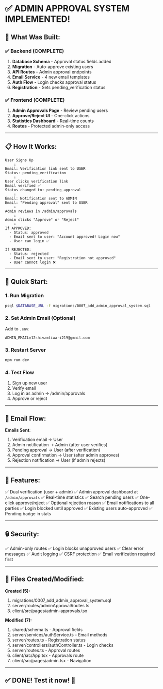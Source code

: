 # ✅ ADMIN APPROVAL SYSTEM IMPLEMENTED!

## 🚀 What Was Built:

### ✅ Backend (COMPLETE)
1. **Database Schema** - Approval status fields added
2. **Migration** - Auto-approve existing users
3. **API Routes** - Admin approval endpoints
4. **Email Service** - 4 new email templates
5. **Auth Flow** - Login checks approval status
6. **Registration** - Sets pending_verification status

### ✅ Frontend (COMPLETE)  
1. **Admin Approvals Page** - Review pending users
2. **Approve/Reject UI** - One-click actions
3. **Statistics Dashboard** - Real-time counts
4. **Routes** - Protected admin-only access

---

## 📋 How It Works:

```
User Signs Up
    ↓
Email: Verification link sent to USER
Status: pending_verification
    ↓
User clicks verification link
Email verified ✅
Status changed to: pending_approval
    ↓
Email: Notification sent to ADMIN
Email: "Pending approval" sent to USER
    ↓
Admin reviews in /admin/approvals
    ↓
Admin clicks "Approve" or "Reject"
    ↓
If APPROVED:
  - Status: approved
  - Email sent to user: "Account approved! Login now"
  - User can login ✅
  
If REJECTED:
  - Status: rejected
  - Email sent to user: "Registration not approved"
  - User cannot login ❌
```

---

## 🔧 Quick Start:

### 1. Run Migration
```bash
psql $DATABASE_URL -f migrations/0007_add_admin_approval_system.sql
```

### 2. Set Admin Email (Optional)
Add to `.env`:
```
ADMIN_EMAIL=12shivamtiwari219@gmail.com
```

### 3. Restart Server
```bash
npm run dev
```

### 4. Test Flow
1. Sign up new user
2. Verify email
3. Log in as admin → /admin/approvals
4. Approve or reject

---

## 📧 Email Flow:

**Emails Sent:**
1. Verification email → User
2. Admin notification → Admin (after user verifies)
3. Pending approval → User (after verification)
4. Approval confirmation → User (after admin approves)
5. Rejection notification → User (if admin rejects)

---

## 🎯 Features:

✅ Dual verification (user + admin)
✅ Admin approval dashboard at `/admin/approvals`
✅ Real-time statistics
✅ Search pending users
✅ One-click approve/reject
✅ Optional rejection reason
✅ Email notifications to all parties
✅ Login blocked until approved
✅ Existing users auto-approved
✅ Pending badge in stats

---

## 🔒 Security:

✅ Admin-only routes
✅ Login blocks unapproved users
✅ Clear error messages
✅ Audit logging
✅ CSRF protection
✅ Email verification required first

---

## 📁 Files Created/Modified:

**Created (5):**
1. migrations/0007_add_admin_approval_system.sql
2. server/routes/adminApprovalRoutes.ts
3. client/src/pages/admin-approvals.tsx

**Modified (7):**
1. shared/schema.ts - Approval fields
2. server/services/authService.ts - Email methods
3. server/routes.ts - Registration status
4. server/controllers/authController.ts - Login checks
5. server/routes.ts - Approval routes
6. client/src/App.tsx - Approvals route
7. client/src/pages/admin.tsx - Navigation

---

## ✅ DONE! Test it now! 🎉
